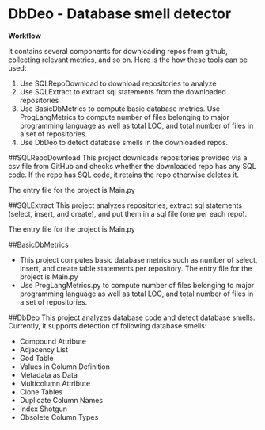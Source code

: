 # DbDeo - Database smell detector

**Workflow**

It contains several components for downloading repos from github, collecting relevant metrics, and so on. Here is the how these tools can be used:
1. Use SQLRepoDownload to download repositories to analyze
2. Use SQLExtract to extract sql statements from the downloaded repositories 
3. Use BasicDbMetrics to compute basic database metrics. Use ProgLangMetrics to compute number of files belonging to major programming language as well as total LOC, and total number of files in a set of repositories.
4. Use DbDeo to detect database smells in the downloaded repos.

##SQLRepoDownload
This project downloads repositories provided via a csv file from GitHub and checks whether the downloaded repo has any SQL code. If the repo has SQL code, it retains the repo otherwise deletes it.

The entry file for the project is Main.py

##SQLExtract
This project analyzes repositories, extract sql statements (select, insert, and create), and put them in a sql file (one per each repo).

The entry file for the project is Main.py

##BasicDbMetrics
- This project computes basic database metrics such as number of select, insert, and create table statements per repository. The entry file for the project is Main.py
- Use ProgLangMetrics.py to compute number of files belonging to major programming language as well as total LOC, and total number of files in a set of repositories.

##DbDeo
This project analyzes database code and detect database smells. Currently, it supports detection of following database smells:
- Compound Attribute
- Adjacency List
- God Table
- Values in Column Definition
- Metadata as Data
- Multicolumn Attribute
- Clone Tables
- Duplicate Column Names
- Index Shotgun
- Obsolete Column Types